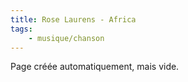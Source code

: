 ```yaml
---
title: Rose Laurens - Africa
tags:
    - musique/chanson
---
```


Page créée automatiquement, mais vide.
